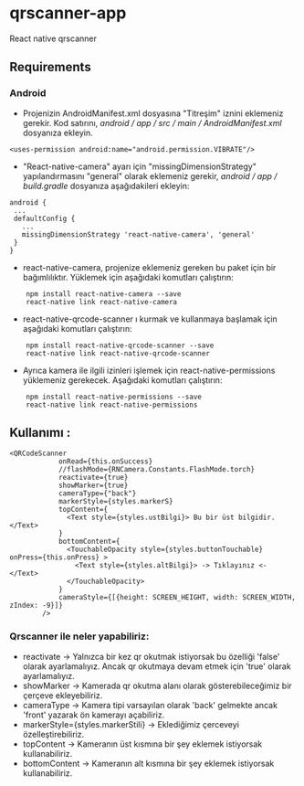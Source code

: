 # qrscanner-app
React native qrscanner 

## Requirements
### Android
* Projenizin AndroidManifest.xml dosyasına "Titreşim" iznini eklemeniz gerekir. Kod satırını, *android / app / src / main / AndroidManifest.xml* dosyanıza ekleyin.
 
 ```<uses-permission android:name="android.permission.VIBRATE"/> ``` 

* "React-native-camera" ayarı için "missingDimensionStrategy" yapılandırmasını "general" olarak eklemeniz gerekir, *android / app / build.gradle* dosyanıza aşağıdakileri ekleyin:
 ```
 android {
  ...
  defaultConfig {
    ...
    missingDimensionStrategy 'react-native-camera', 'general' 
  }
}
```

* react-native-camera, projenize eklemeniz gereken bu paket için bir bağımlılıktır. Yüklemek için aşağıdaki komutları çalıştırın:
``` 
    npm install react-native-camera --save
    react-native link react-native-camera
```
* react-native-qrcode-scanner ı kurmak ve kullanmaya başlamak için aşağıdaki komutları çalıştırın:
``` 
    npm install react-native-qrcode-scanner --save
    react-native link react-native-qrcode-scanner
```
* Ayrıca kamera ile ilgili izinleri işlemek için react-native-permissions yüklemeniz gerekecek. Aşağıdaki komutları çalıştırın:
``` 
    npm install react-native-permissions --save
    react-native link react-native-permissions
```

## Kullanımı :
```
<QRCodeScanner
            onRead={this.onSuccess} 
            //flashMode={RNCamera.Constants.FlashMode.torch}
            reactivate={true}
            showMarker={true}
            cameraType={"back"}
            markerStyle={styles.markerS}
            topContent={
              <Text style={styles.ustBilgi}> Bu bir üst bilgidir. </Text>
            }
            bottomContent={
              <TouchableOpacity style={styles.buttonTouchable} onPress={this.onPress} >
                <Text style={styles.altBilgi}> -> Tıklayınız <- </Text>
              </TouchableOpacity>
            }
            cameraStyle={[{height: SCREEN_HEIGHT, width: SCREEN_WIDTH, zIndex: -9}]}
        />
```
### Qrscanner ile neler yapabiliriz:
* reactivate -> Yalnızca bir kez qr okutmak istiyorsak bu özelliği 'false' olarak ayarlamalıyız. Ancak qr okutmaya devam etmek için 'true' olarak ayarlamalıyız.
* showMarker -> Kamerada qr okutma alanı olarak gösterebileceğimiz bir çerçeve ekleyebiliriz. 
* cameraType -> Kamera tipi varsayılan olarak 'back' gelmekte ancak 'front' yazarak ön kamerayı açabiliriz.
* markerStyle={styles.markerStili} -> Eklediğimiz çerceveyi özelleştirebiliriz.
* topContent -> Kameranın üst kısmına bir şey eklemek istiyorsak kullanabiliriz.
* bottomContent -> Kameranın alt kısmına bir şey eklemek istiyorsak kullanabiliriz.

